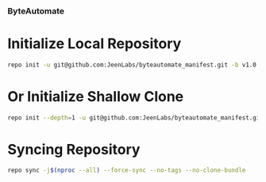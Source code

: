 ### ByteAutomate ###

# Initialize Local Repository #
```bash
repo init -u git@github.com:JeenLabs/byteautomate_manifest.git -b v1.0
```

# Or Initialize Shallow Clone #
```bash
repo init --depth=1 -u git@github.com:JeenLabs/byteautomate_manifest.git -b v1.0
```

# Syncing Repository # 
```bash
repo sync -j$(nproc --all) --force-sync --no-tags --no-clone-bundle
```
